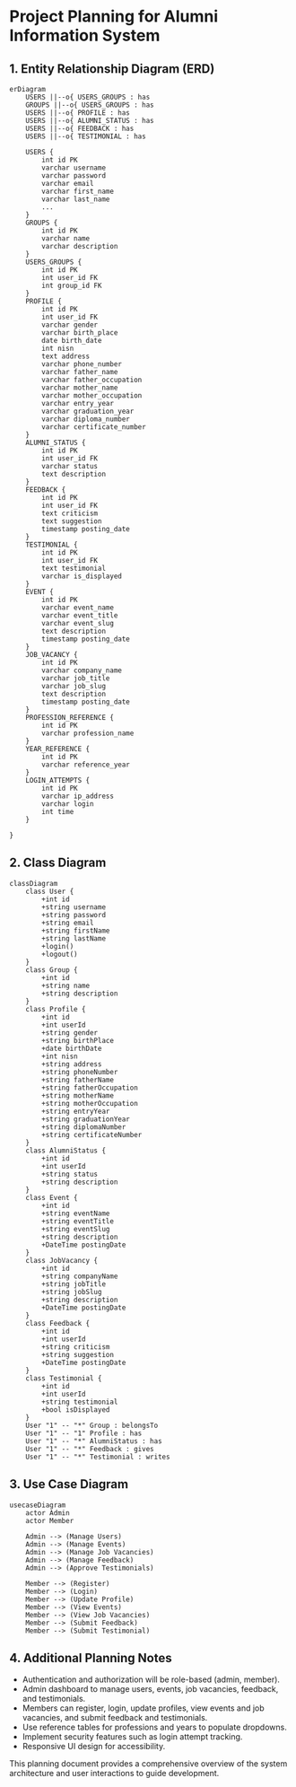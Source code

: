 # Project Planning for Alumni Information System

## 1. Entity Relationship Diagram (ERD)

```mermaid
erDiagram
    USERS ||--o{ USERS_GROUPS : has
    GROUPS ||--o{ USERS_GROUPS : has
    USERS ||--o{ PROFILE : has
    USERS ||--o{ ALUMNI_STATUS : has
    USERS ||--o{ FEEDBACK : has
    USERS ||--o{ TESTIMONIAL : has

    USERS {
        int id PK
        varchar username
        varchar password
        varchar email
        varchar first_name
        varchar last_name
        ...
    }
    GROUPS {
        int id PK
        varchar name
        varchar description
    }
    USERS_GROUPS {
        int id PK
        int user_id FK
        int group_id FK
    }
    PROFILE {
        int id PK
        int user_id FK
        varchar gender
        varchar birth_place
        date birth_date
        int nisn
        text address
        varchar phone_number
        varchar father_name
        varchar father_occupation
        varchar mother_name
        varchar mother_occupation
        varchar entry_year
        varchar graduation_year
        varchar diploma_number
        varchar certificate_number
    }
    ALUMNI_STATUS {
        int id PK
        int user_id FK
        varchar status
        text description
    }
    FEEDBACK {
        int id PK
        int user_id FK
        text criticism
        text suggestion
        timestamp posting_date
    }
    TESTIMONIAL {
        int id PK
        int user_id FK
        text testimonial
        varchar is_displayed
    }
    EVENT {
        int id PK
        varchar event_name
        varchar event_title
        varchar event_slug
        text description
        timestamp posting_date
    }
    JOB_VACANCY {
        int id PK
        varchar company_name
        varchar job_title
        varchar job_slug
        text description
        timestamp posting_date
    }
    PROFESSION_REFERENCE {
        int id PK
        varchar profession_name
    }
    YEAR_REFERENCE {
        int id PK
        varchar reference_year
    }
    LOGIN_ATTEMPTS {
        int id PK
        varchar ip_address
        varchar login
        int time
    }
```
    }

## 2. Class Diagram

```mermaid
classDiagram
    class User {
        +int id
        +string username
        +string password
        +string email
        +string firstName
        +string lastName
        +login()
        +logout()
    }
    class Group {
        +int id
        +string name
        +string description
    }
    class Profile {
        +int id
        +int userId
        +string gender
        +string birthPlace
        +date birthDate
        +int nisn
        +string address
        +string phoneNumber
        +string fatherName
        +string fatherOccupation
        +string motherName
        +string motherOccupation
        +string entryYear
        +string graduationYear
        +string diplomaNumber
        +string certificateNumber
    }
    class AlumniStatus {
        +int id
        +int userId
        +string status
        +string description
    }
    class Event {
        +int id
        +string eventName
        +string eventTitle
        +string eventSlug
        +string description
        +DateTime postingDate
    }
    class JobVacancy {
        +int id
        +string companyName
        +string jobTitle
        +string jobSlug
        +string description
        +DateTime postingDate
    }
    class Feedback {
        +int id
        +int userId
        +string criticism
        +string suggestion
        +DateTime postingDate
    }
    class Testimonial {
        +int id
        +int userId
        +string testimonial
        +bool isDisplayed
    }
    User "1" -- "*" Group : belongsTo
    User "1" -- "1" Profile : has
    User "1" -- "*" AlumniStatus : has
    User "1" -- "*" Feedback : gives
    User "1" -- "*" Testimonial : writes
```

## 3. Use Case Diagram

```mermaid
usecaseDiagram
    actor Admin
    actor Member

    Admin --> (Manage Users)
    Admin --> (Manage Events)
    Admin --> (Manage Job Vacancies)
    Admin --> (Manage Feedback)
    Admin --> (Approve Testimonials)

    Member --> (Register)
    Member --> (Login)
    Member --> (Update Profile)
    Member --> (View Events)
    Member --> (View Job Vacancies)
    Member --> (Submit Feedback)
    Member --> (Submit Testimonial)
```

## 4. Additional Planning Notes

- Authentication and authorization will be role-based (admin, member).
- Admin dashboard to manage users, events, job vacancies, feedback, and testimonials.
- Members can register, login, update profiles, view events and job vacancies, and submit feedback and testimonials.
- Use reference tables for professions and years to populate dropdowns.
- Implement security features such as login attempt tracking.
- Responsive UI design for accessibility.

This planning document provides a comprehensive overview of the system architecture and user interactions to guide development.
